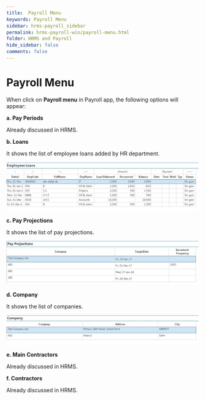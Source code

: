 ```yaml
---
title:  Payroll Menu
keywords: Payroll Menu
sidebar: hrms-payroll_sidebar
permalink: hrms-payroll-win/payroll-menu.html
folder: HRMS and Payroll
hide_sidebar: false
comments: false
---
```


# Payroll Menu

When click on **Payroll menu** in Payroll app, the following options will appear:

**a.   Pay Periods**

Already discussed in HRMS.

**b.   Loans**

It shows the list of employee loans added by HR department.

![](/images/loans.jpg)

**c.   Pay Projections**

It shows the list of pay projections.

![](/images/pay-projections.jpg)

**d.   Company**

It shows the list of companies.

![](/images/company.jpg)

**e.   Main Contractors**

Already discussed in HRMS.

**f.   Contractors**

Already discussed in HRMS. 